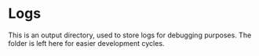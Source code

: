# Logs

This is an output directory, used to store logs for debugging purposes. The folder is left here for easier development cycles.